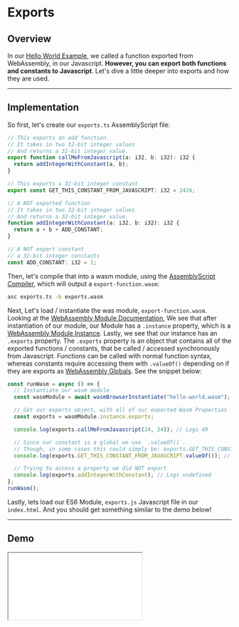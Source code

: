 # Exports

## Overview

In our [Hello World Example](/example-redirect?exampleName=hello-world), we called a function exported from WebAssembly, in our Javascript. **However, you can export both functions and constants to Javascript**. Let's dive a little deeper into exports and how they are used.

---

## Implementation

So first, let's create our `exports.ts` AssemblyScript file:

```typescript
// This exports an add function.
// It takes in two 32-bit integer values
// And returns a 32-bit integer value.
export function callMeFromJavascript(a: i32, b: i32): i32 {
  return addIntegerWithConstant(a, b);
}

// This exports a 32-bit integer constant
export const GET_THIS_CONSTANT_FROM_JAVASCRIPT: i32 = 2424;

// A NOT exported function
// It takes in two 32-bit integer values
// And returns a 32-bit integer value.
function addIntegerWithConstant(a: i32, b: i32): i32 {
  return a + b + ADD_CONSTANT;
}

// A NOT export constant
// a 32-bit integer constants
const ADD_CONSTANT: i32 = 1;
```

Then, let's compile that into a wasm module, using the [AssemblyScript Compiler](https://github.com/AssemblyScript/assemblyscript/wiki/Using-the-compiler), which will output a `export-function.wasm`:

```bash
asc exports.ts -b exports.wasm
```

Next, Let's load / instantiate the was module, `export-function.wasm`. Looking at the [WebAssembly Module Documentation](https://developer.mozilla.org/en-US/docs/Web/JavaScript/Reference/Global_objects/WebAssembly/Module), We see that after instantiation of our module, our Module has a `.instance` property, which is a [WebAssembly Module Instance](https://developer.mozilla.org/en-US/docs/Web/JavaScript/Reference/Global_objects/WebAssembly/Instance). Lastly, we see that our instance has an `.exports` property. The `.exports` property is an object that contains all of the exported functions / constants, that be called / accessed synchronously from Javascript. Functions can be called with normal function syntax, whereas constants require accessing them with `.valueOf()` depending on if they are exports as [WebAssembly Globals](https://developer.mozilla.org/en-US/docs/Web/JavaScript/Reference/Global_Objects/WebAssembly/Global). See the snippet below:

```javascript
const runWasm = async () => {
  // Instantiate our wasm module
  const wasmModule = await wasmBrowserInstantiate("hello-world.wasm");

  // Get our exports object, with all of our exported Wasm Properties
  const exports = wasmModule.instance.exports;

  console.log(exports.callMeFromJavascript(24, 24)); // Logs 49

  // Since our constant is a global we use `.valueOf()`.
  // Though, in some cases this could simply be: exports.GET_THIS_CONSTANT_FROM_JAVASCRIPT
  console.log(exports.GET_THIS_CONSTANT_FROM_JAVASCRIPT.valueOf()); // Logs 2424

  // Trying to access a property we did NOT export
  console.log(exports.addIntegerWithConstant); // Logs undefined
};
runWasm();
```

Lastly, lets load our ES6 Module, `exports.js` Javascript file in our `index.html`. And you should get something similar to the demo below!

---

## Demo

<iframe src="/examples/exports/demo/assemblyscript/"></iframe>
